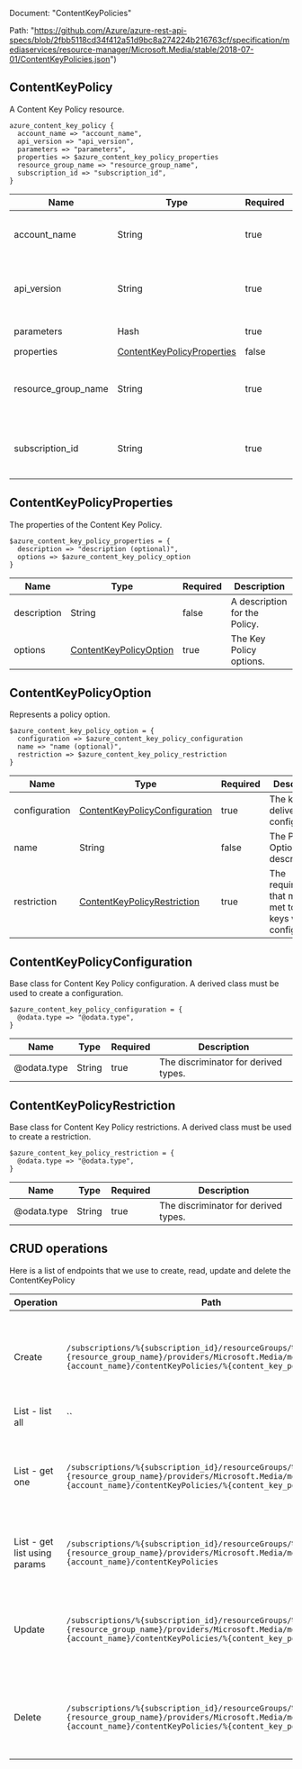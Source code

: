 Document: "ContentKeyPolicies"


Path: "https://github.com/Azure/azure-rest-api-specs/blob/2fbb5118cd34f412a51d9bc8a274224b216763cf/specification/mediaservices/resource-manager/Microsoft.Media/stable/2018-07-01/ContentKeyPolicies.json")

## ContentKeyPolicy

A Content Key Policy resource.

```puppet
azure_content_key_policy {
  account_name => "account_name",
  api_version => "api_version",
  parameters => "parameters",
  properties => $azure_content_key_policy_properties
  resource_group_name => "resource_group_name",
  subscription_id => "subscription_id",
}
```

| Name        | Type           | Required       | Description       |
| ------------- | ------------- | ------------- | ------------- |
|account_name | String | true | The Media Services account name. |
|api_version | String | true | The Version of the API to be used with the client request. |
|parameters | Hash | true | The request parameters |
|properties | [ContentKeyPolicyProperties](#contentkeypolicyproperties) | false |  |
|resource_group_name | String | true | The name of the resource group within the Azure subscription. |
|subscription_id | String | true | The unique identifier for a Microsoft Azure subscription. |
        
## ContentKeyPolicyProperties

The properties of the Content Key Policy.

```puppet
$azure_content_key_policy_properties = {
  description => "description (optional)",
  options => $azure_content_key_policy_option
}
```

| Name        | Type           | Required       | Description       |
| ------------- | ------------- | ------------- | ------------- |
|description | String | false | A description for the Policy. |
|options | [ContentKeyPolicyOption](#contentkeypolicyoption) | true | The Key Policy options. |
        
## ContentKeyPolicyOption

Represents a policy option.

```puppet
$azure_content_key_policy_option = {
  configuration => $azure_content_key_policy_configuration
  name => "name (optional)",
  restriction => $azure_content_key_policy_restriction
}
```

| Name        | Type           | Required       | Description       |
| ------------- | ------------- | ------------- | ------------- |
|configuration | [ContentKeyPolicyConfiguration](#contentkeypolicyconfiguration) | true | The key delivery configuration. |
|name | String | false | The Policy Option description. |
|restriction | [ContentKeyPolicyRestriction](#contentkeypolicyrestriction) | true | The requirements that must be met to deliver keys with this configuration |
        
## ContentKeyPolicyConfiguration

Base class for Content Key Policy configuration. A derived class must be used to create a configuration.

```puppet
$azure_content_key_policy_configuration = {
  @odata.type => "@odata.type",
}
```

| Name        | Type           | Required       | Description       |
| ------------- | ------------- | ------------- | ------------- |
|@odata.type | String | true | The discriminator for derived types. |
        
## ContentKeyPolicyRestriction

Base class for Content Key Policy restrictions. A derived class must be used to create a restriction.

```puppet
$azure_content_key_policy_restriction = {
  @odata.type => "@odata.type",
}
```

| Name        | Type           | Required       | Description       |
| ------------- | ------------- | ------------- | ------------- |
|@odata.type | String | true | The discriminator for derived types. |



## CRUD operations

Here is a list of endpoints that we use to create, read, update and delete the ContentKeyPolicy

| Operation | Path | Verb | Description | OperationID |
| ------------- | ------------- | ------------- | ------------- | ------------- |
|Create|`/subscriptions/%{subscription_id}/resourceGroups/%{resource_group_name}/providers/Microsoft.Media/mediaServices/%{account_name}/contentKeyPolicies/%{content_key_policy_name}`|Put|Create or update a Content Key Policy in the Media Services account|ContentKeyPolicies_CreateOrUpdate|
|List - list all|``||||
|List - get one|`/subscriptions/%{subscription_id}/resourceGroups/%{resource_group_name}/providers/Microsoft.Media/mediaServices/%{account_name}/contentKeyPolicies/%{content_key_policy_name}`|Get|Get the details of a Content Key Policy in the Media Services account|ContentKeyPolicies_Get|
|List - get list using params|`/subscriptions/%{subscription_id}/resourceGroups/%{resource_group_name}/providers/Microsoft.Media/mediaServices/%{account_name}/contentKeyPolicies`|Get|Lists the Content Key Policies in the account|ContentKeyPolicies_List|
|Update|`/subscriptions/%{subscription_id}/resourceGroups/%{resource_group_name}/providers/Microsoft.Media/mediaServices/%{account_name}/contentKeyPolicies/%{content_key_policy_name}`|Put|Create or update a Content Key Policy in the Media Services account|ContentKeyPolicies_CreateOrUpdate|
|Delete|`/subscriptions/%{subscription_id}/resourceGroups/%{resource_group_name}/providers/Microsoft.Media/mediaServices/%{account_name}/contentKeyPolicies/%{content_key_policy_name}`|Delete|Deletes a Content Key Policy in the Media Services account|ContentKeyPolicies_Delete|
